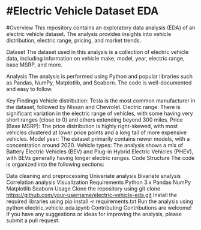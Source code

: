 #Electric Vehicle Dataset EDA
==========================

#Overview
This repository contains an exploratory data analysis (EDA) of an electric vehicle dataset. The analysis provides insights into vehicle distribution, electric range, pricing, and market trends.

Dataset
The dataset used in this analysis is a collection of electric vehicle data, including information on vehicle make, model, year, electric range, base MSRP, and more.

Analysis
The analysis is performed using Python and popular libraries such as Pandas, NumPy, Matplotlib, and Seaborn. The code is well-documented and easy to follow.

Key Findings
Vehicle distribution: Tesla is the most common manufacturer in the dataset, followed by Nissan and Chevrolet.
Electric range: There is significant variation in the electric range of vehicles, with some having very short ranges (close to 0) and others extending beyond 300 miles.
Price (Base MSRP): The price distribution is highly right-skewed, with most vehicles clustered at lower price points and a long tail of more expensive vehicles.
Model year: The dataset primarily contains newer models, with a concentration around 2020.
Vehicle types: The analysis shows a mix of Battery Electric Vehicles (BEV) and Plug-in Hybrid Electric Vehicles (PHEV), with BEVs generally having longer electric ranges.
Code Structure
The code is organized into the following sections:

Data cleaning and preprocessing
Univariate analysis
Bivariate analysis
Correlation analysis
Visualization
Requirements
Python 3.x
Pandas
NumPy
Matplotlib
Seaborn
Usage
Clone the repository using git clone https://github.com/your-username/electric-vehicle-eda.git
Install the required libraries using pip install -r requirements.txt
Run the analysis using python electric_vehicle_eda.ipynb
Contributing
Contributions are welcome! If you have any suggestions or ideas for improving the analysis, please submit a pull request.
